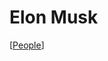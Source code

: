 # Elon Musk

[[People]]

[//begin]: # "Autogenerated link references for markdown compatibility"
[people]: people "People"
[//end]: # "Autogenerated link references"